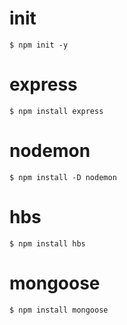 # init
`$ npm init -y`   

# express
`$ npm install express`

# nodemon
`$ npm install -D nodemon`

# hbs
`$ npm install hbs`

# mongoose
`$ npm install mongoose`
